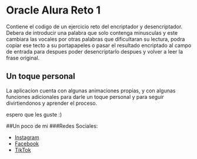 Oracle Alura Reto 1
===================

Contiene el codigo de un ejercicio reto del encriptador y desencriptador.
Debera de introducir una palabra que solo contenga minusculas y este cambiara las vocales por otras palabras que dificultaran su lectura, podra copiar ese tecto a su portapapeles o pasar el resultado encriptado al campo de entrada para despues poder desencriptarlo despues y volver a leer la frase original.

Un toque personal
-----------------
La aplicacion cuenta con algunas animaciones propias, y con algunas funciones adicionales para darle un toque personal y para seguir divirtiendonos y aprender el proceso. 

espero que les guste :)

##Un poco de mi
###Redes Sociales:
- [Instagram](https://www.instagram.com/juan_palma/)
- [Facebook](https://www.facebook.com/juan.palma.v)
- [TikTok](https://www.tiktok.com/@juan.palma)
